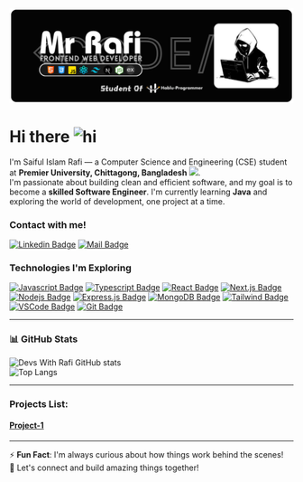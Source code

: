 
<img src="https://github.com/mrrafi71/mrrafi71/blob/main/MrRafi-GitHub-profileImages.png">

# Hi there <img src="https://user-images.githubusercontent.com/16977090/173189109-281b62f1-001d-4a55-a0aa-d6f9ba64a9f0.gif" width="35px" alt="hi">

I'm Saiful Islam Rafi — a Computer Science and Engineering (CSE) student at <b>Premier University, Chittagong, Bangladesh</b> <img src="https://encrypted-tbn0.gstatic.com/images?q=tbn:ANd9GcRdJLKt7BWRIjFtCTU9BebFOvk0G0tSXb09pA&s" width="18"/>.<br>
I'm passionate about building clean and efficient software, and my goal is to become a <b>skilled Software Engineer</b>. I'm currently learning <b>Java</b> and exploring the world of development, one project at a time.


<h3>Contact with me!</h3>

[![Linkedin Badge](https://img.shields.io/badge/LinkedIn-0077B5?style=for-the-badge&logo=linkedin&logoColor=white)](https://www.linkedin.com/in/saiful-islam-rafi-6705602a6/) [![Mail Badge](https://img.shields.io/badge/Gmail-D14836?style=for-the-badge&logo=gmail&logoColor=white)](mailto:mrrafiwebdev@gmail.com)


<h3>Technologies I'm Exploring</h3>
  
[![Javascript Badge](https://img.shields.io/badge/-Javascript-F0DB4F?style=for-the-badge&labelColor=black&logo=javascript&logoColor=F0DB4F)](#) [![Typescript Badge](https://img.shields.io/badge/-Typescript-007acc?style=for-the-badge&labelColor=black&logo=typescript&logoColor=007acc)](#) [![React Badge](https://img.shields.io/badge/-React-61DBFB?style=for-the-badge&labelColor=black&logo=react&logoColor=61DBFB)](#) [![Next.js Badge](https://img.shields.io/badge/next.js-000000?style=for-the-badge&logo=nextdotjs&logoColor=white)](#) [![Nodejs Badge](https://img.shields.io/badge/-Nodejs-3C873A?style=for-the-badge&labelColor=black&logo=node.js&logoColor=3C873A)](#) [![Express.js Badge](https://img.shields.io/badge/Express.js-000000?style=for-the-badge&logo=express&logoColor=white)](#) [![MongoDB Badge](https://img.shields.io/badge/MongoDB-4EA94B?style=for-the-badge&logo=mongodb&logoColor=white)](#) [![Tailwind Badge](https://img.shields.io/badge/Tailwind%20CSS-092749?style=for-the-badge&logo=tailwindcss&logoColor=06B6D4&labelColor=000000)](#) [![VSCode Badge](https://img.shields.io/badge/Visual_Studio-5C2D91?style=for-the-badge&logo=visual%20studio&logoColor=white)](#) [![Git Badge](https://img.shields.io/badge/Git-F05032?style=for-the-badge&logo=git&logoColor=white)](#)



 
---

### 📊 GitHub Stats  

![Devs With Rafi GitHub stats](https://github-readme-stats.vercel.app/api?username=devsWithRafi&show_icons=true&theme=radical)  
![Top Langs](https://github-readme-stats.vercel.app/api/top-langs/?username=devsWithRafi&layout=compact&theme=radical)  




---

### Projects List: 
#### [Project-1](https://lovely-semifreddo-f46488.netlify.app/)


---
⚡ **Fun Fact**: I'm always curious about how things work behind the scenes!  
🚀 Let's connect and build amazing things together!  
